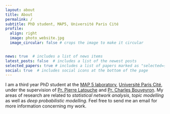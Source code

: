 ```yaml
---
layout: about
title: About
permalink: /
subtitle: PhD student, MAP5, Université Paris Cité
profile:
  align: right
  image: photo_website.jpg
  image_circular: false # crops the image to make it circular


news: true  # includes a list of news items
latest_posts: false  # includes a list of the newest posts
selected_papers: true # includes a list of papers marked as "selected={true}"
social: true  # includes social icons at the bottom of the page
---
```


I am a third year PhD student at the [MAP 5 laboratory](https://map5.mi.parisdescartes.fr), 
 [Université Paris Cité](https://u-paris.fr/), 
under the supervision of [Pr. Pierre Latouche](https://lmbp.uca.fr/~latouche/)
and [Pr. Charles Bouveyron](https://math.univ-cotedazur.fr/~cbouveyr/). 
My areas of research are related to *statistical network analysis*,
*topic modelling* as well as *deep probabilistic modelling*. Feel free to send me an email for more information concerning my work.
